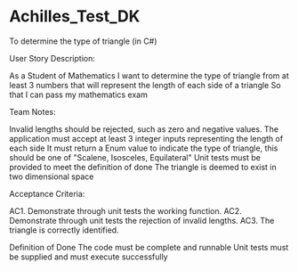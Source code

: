 # Achilles_Test_DK
To determine the type of triangle (in C#) 

User Story
Description:

As a Student of Mathematics
I want to determine the type of triangle from at least 3 numbers that will represent the length of
each side of a triangle
So that I can pass my mathematics exam

Team Notes:

Invalid lengths should be rejected, such as zero and negative values.
The application must accept at least 3 integer inputs representing the length of each side
It must return a Enum value to indicate the type of triangle, this should be one of &quot;Scalene, Isosceles,
Equilateral&quot;
Unit tests must be provided to meet the definition of done
The triangle is deemed to exist in two dimensional space

Acceptance Criteria:

AC1. Demonstrate through unit tests the working function.
AC2. Demonstrate through unit tests the rejection of invalid lengths.
AC3. The triangle is correctly identified.

Definition of Done The code must be complete and runnable Unit tests must be supplied and must
execute successfully
